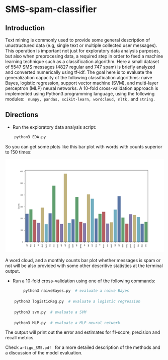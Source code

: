 # SMS-spam-classifier

## Introduction
Text mining is commonly used to provide some general description of unustructured data (e.g, single text or multiple 
collected user messages). This operation is important not just for exploratory data analysis purposes, but also when 
preprocesing data, a required step in order to feed a machine learning technique such as a classification algorithm. 
Here a small dataset of 5547 SMS messages (4827 regular and 747 spam) is briefly analyzed and converted numerically using tf-idf.
The goal here is to evaluate the generalization capacity of the following classification algorithms: naïve Bayes, logistic regression, support vector machine (SVM), and multi-layer perceptron (MLP) neural networks. A 10-fold cross-validation approach is implemented using Python3 programming language, using the following modules:  
```numpy, pandas, scikit-learn, wordcloud, nltk,``` and ```string.```


## Directions

* Run the exploratory data analysis script:
```bash
	python3 EDA.py
```

So you can get some plots like this bar plot with words with counts superior to 150 times:

<p align="center">
  <img src="word_barplot.png">
</p>


A word cloud, and a monthly counts bar plot whether messages is spam or not will be also provided with some other descritive statistics at the terminal output.


* Run a 10-fold cross-validation using one of the following commands: 
```bash
        python3 naiveBayes.py  # evaluate a naïve Bayes
	
	python3 logisticReg.py  # evaluate a logistic regression
	
	python3 svm.py  # evaluate a SVM
	
	python3 MLP.py  # evaluate a MLP neural network
```

The output will print out the error and estimates for f1-score, precision and recall metrics.

Check ```artigo_SMS.pdf ``` for a more detailed description of the methods and a discussion of the model evaluation. 
